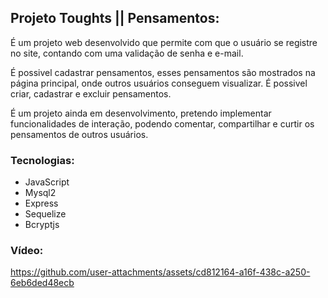 ## Projeto Toughts || Pensamentos: 
É um projeto web desenvolvido que permite com que o usuário se registre no site, contando com uma validação de senha e e-mail. 

É possivel cadastrar pensamentos, esses pensamentos são mostrados na página principal, onde outros usuários conseguem visualizar. É possivel criar, cadastrar e excluir pensamentos. 

É um projeto ainda em desenvolvimento, pretendo implementar funcionalidades de interação, podendo comentar, compartilhar e curtir os pensamentos de outros usuários. 

### Tecnologias: 
- JavaScript 
- Mysql2
- Express
- Sequelize 
- Bcryptjs


### Vídeo: 

https://github.com/user-attachments/assets/cd812164-a16f-438c-a250-6eb6ded48ecb


